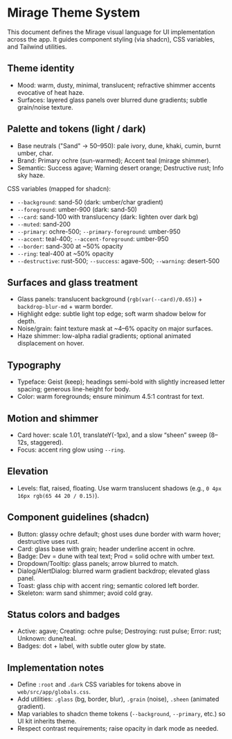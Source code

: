 # Mirage Theme System

This document defines the Mirage visual language for UI implementation across the app. It guides component styling (via shadcn), CSS variables, and Tailwind utilities.

## Theme identity
- Mood: warm, dusty, minimal, translucent; refractive shimmer accents evocative of heat haze.
- Surfaces: layered glass panels over blurred dune gradients; subtle grain/noise texture.

## Palette and tokens (light / dark)
- Base neutrals ("Sand" → 50–950): pale ivory, dune, khaki, cumin, burnt umber, char.
- Brand: Primary ochre (sun-warmed); Accent teal (mirage shimmer).
- Semantic: Success agave; Warning desert orange; Destructive rust; Info sky haze.

CSS variables (mapped for shadcn):
- `--background`: sand-50 (dark: umber/char gradient)
- `--foreground`: umber-900 (dark: sand-50)
- `--card`: sand-100 with translucency (dark: lighten over dark bg)
- `--muted`: sand-200
- `--primary`: ochre-500; `--primary-foreground`: umber-950
- `--accent`: teal-400; `--accent-foreground`: umber-950
- `--border`: sand-300 at ~50% opacity
- `--ring`: teal-400 at ~50% opacity
- `--destructive`: rust-500; `--success`: agave-500; `--warning`: desert-500

## Surfaces and glass treatment
- Glass panels: translucent background (`rgb(var(--card)/0.65)`) + `backdrop-blur-md` + warm border.
- Highlight edge: subtle light top edge; soft warm shadow below for depth.
- Noise/grain: faint texture mask at ~4–6% opacity on major surfaces.
- Haze shimmer: low-alpha radial gradients; optional animated displacement on hover.

## Typography
- Typeface: Geist (keep); headings semi-bold with slightly increased letter spacing; generous line-height for body.
- Color: warm foregrounds; ensure minimum 4.5:1 contrast for text.

## Motion and shimmer
- Card hover: scale 1.01, translateY(-1px), and a slow “sheen” sweep (8–12s, staggered).
- Focus: accent ring glow using `--ring`.

## Elevation
- Levels: flat, raised, floating. Use warm translucent shadows (e.g., `0 4px 16px rgb(65 44 20 / 0.15)`).

## Component guidelines (shadcn)
- Button: glassy ochre default; ghost uses dune border with warm hover; destructive uses rust.
- Card: glass base with grain; header underline accent in ochre.
- Badge: Dev = dune with teal text; Prod = solid ochre with umber text.
- Dropdown/Tooltip: glass panels; arrow blurred to match.
- Dialog/AlertDialog: blurred warm gradient backdrop; elevated glass panel.
- Toast: glass chip with accent ring; semantic colored left border.
- Skeleton: warm sand shimmer; avoid cold gray.

## Status colors and badges
- Active: agave; Creating: ochre pulse; Destroying: rust pulse; Error: rust; Unknown: dune/teal.
- Badges: dot + label, with subtle outer glow by state.

## Implementation notes
- Define `:root` and `.dark` CSS variables for tokens above in `web/src/app/globals.css`.
- Add utilities: `.glass` (bg, border, blur), `.grain` (noise), `.sheen` (animated gradient).
- Map variables to shadcn theme tokens (`--background`, `--primary`, etc.) so UI kit inherits theme.
- Respect contrast requirements; raise opacity in dark mode as needed.

